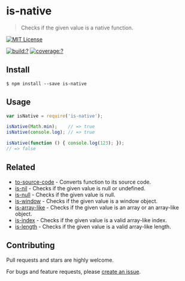 # is-native

> Checks if the given value is a native function.


[![MIT License](https://img.shields.io/badge/license-MIT_License-green.svg?style=flat-square)](https://github.com/gearcase/is-native/blob/master/LICENSE)

[![build:?](https://img.shields.io/travis/gearcase/is-native/master.svg?style=flat-square)](https://travis-ci.org/gearcase/is-native)
[![coverage:?](https://img.shields.io/coveralls/gearcase/is-native/master.svg?style=flat-square)](https://coveralls.io/github/gearcase/is-native)


## Install

```
$ npm install --save is-native 
```


## Usage

```js
var isNative = require('is-native');

isNative(Math.min);    // => true
isNative(console.log); // => true

isNative(function () { console.log(123); });              
// => false
```


## Related

- [to-source-code](https://github.com/gearcase/to-source-code.git) - Converts function to its source code.
- [is-nil](https://github.com/gearcase/is-nil) - Checks if the given value is null or undefined.
- [is-null](https://github.com/gearcase/is-null) - Checks if the given value is null.
- [is-window](https://github.com/gearcase/is-window) - Checks if the given value is a window object.
- [is-array-like](https://github.com/gearcase/is-array-like) - Checks if the given value is an array or an array-like object.
- [is-index](https://github.com/gearcase/is-index) - Checks if the given value is a valid array-like index.
- [is-length](https://github.com/gearcase/is-length) - Checks if the given value is a valid array-like length.


## Contributing

Pull requests and stars are highly welcome.

For bugs and feature requests, please [create an issue](https://github.com/gearcase/is-native/issues/new).
